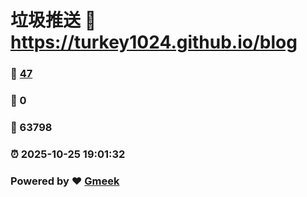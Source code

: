 # 垃圾推送 :link: https://turkey1024.github.io/blog 
### :page_facing_up: [47](https://turkey1024.github.io/blog/tag.html) 
### :speech_balloon: 0 
### :hibiscus: 63798 
### :alarm_clock: 2025-10-25 19:01:32 
### Powered by :heart: [Gmeek](https://github.com/Meekdai/Gmeek)
